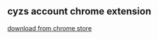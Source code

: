 cyzs account chrome extension
---

[download from chrome store](https://chrome.google.com/webstore/search/%E7%A9%BF%E8%A1%A3%E5%8A%A9%E6%89%8B?hl=zh-CN)
